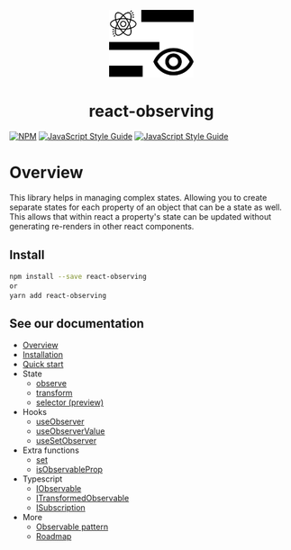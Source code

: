 <p align="center">
  <img src="https://raw.githubusercontent.com/lvsouza/react-observing/master/src/assets/logo.png" width="150" alt="react-observing" />
  <h1 align="center">react-observing</h1>
</p>

 [![NPM](https://img.shields.io/npm/v/react-observing.svg)](https://www.npmjs.com/package/react-observing) [![JavaScript Style Guide](https://img.shields.io/npm/dm/react-observing.svg)](https://www.npmjs.com/package/react-observing) [![JavaScript Style Guide](https://img.shields.io/badge/code_style-standard-brightgreen.svg)](https://standardjs.com)

 # Overview

This library helps in managing complex states. Allowing you to create separate states for each property of an object that can be a state as well. This allows that within react a property's state can be updated without generating re-renders in other react components.

## Install

```bash
npm install --save react-observing
or
yarn add react-observing
```

## See our documentation

* [Overview](https://react-observing.web.app/)
* [Installation](https://react-observing.web.app/installation)
* [Quick start](https://react-observing.web.app/quick-start)
* State
  * [observe](https://react-observing.web.app/state/observe)
  * [transform](https://react-observing.web.app/state/transform)
  * [selector (preview)](https://react-observing.web.app/state/selector)
* Hooks
  * [useObserver](https://react-observing.web.app/hooks/use-observer)
  * [useObserverValue](https://react-observing.web.app/hooks/use-observer-value)
  * [useSetObserver](https://react-observing.web.app/hooks/use-set-observer)
* Extra functions
  * [set](https://react-observing.web.app/extra/set)
  * [isObservableProp](https://react-observing.web.app/extra/is-observable-prop)
* Typescript
  * [IObservable](https://react-observing.web.app/typescript/i-observable)
  * [ITransformedObservable](https://react-observing.web.app/typescript/i-transformed-observable)
  * [ISubscription](https://react-observing.web.app/typescript/i-subscription)
* More
  * [Observable pattern](https://react-observing.web.app/more/observable-pattern)
  * [Roadmap](https://react-observing.web.app/more/roadmap)
